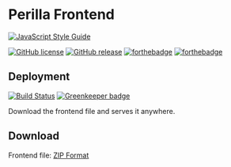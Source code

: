 # Perilla Frontend
[![JavaScript Style Guide](https://cdn.rawgit.com/standard/standard/master/badge.svg)](https://github.com/standard/standard)

[![GitHub license](https://img.shields.io/github/license/ZhangZisu/perilla-frontend.svg?style=for-the-badge)](https://github.com/ZhangZisu/perilla-frontend/blob/master/LICENSE)
[![GitHub release](https://img.shields.io/github/release/ZhangZisu/perilla-frontend.svg?style=for-the-badge)](https://github.com/ZhangZisu/perilla-frontend)
[![forthebadge](https://forthebadge.com/images/badges/built-with-love.svg)](https://forthebadge.com)
[![forthebadge](https://forthebadge.com/images/badges/made-with-vue.svg)](https://forthebadge.com)

## Deployment
[![Build Status](https://travis-ci.com/ZhangZisu/perilla-frontend.svg?branch=master)](https://travis-ci.com/ZhangZisu/perilla-frontend) [![Greenkeeper badge](https://badges.greenkeeper.io/ZhangZisu/perilla-frontend.svg)](https://greenkeeper.io/)

Download the frontend file and serves it anywhere.

## Download

Frontend file: [ZIP Format](https://github.com/ZhangZisu/perilla/archive/gh-pages.zip)
